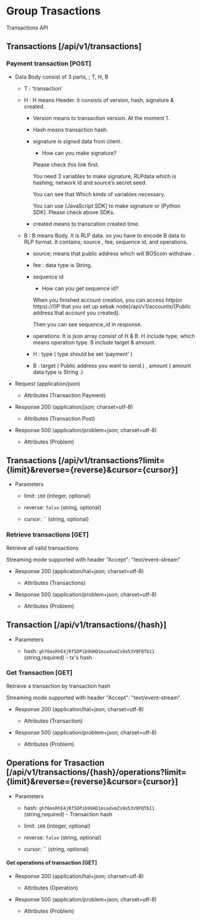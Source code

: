 # Group Trasactions
Transactions API


## Transactions [/api/v1/transactions]


### Payment transaction  [POST] 

+ Data Body consist of 3 parts, ; T, H, B
    + T : ‘transaction’

    + H : H means Header. it consists of version, hash, signature & created.

        + Version means to transaction version. At the moment 1.
        + Hash means transaction hash.
        + signature is signed data from client.
            + How can you make signature? 
            
            Please check this link first. 
            
            You need 3 variables to make signature; RLPdata which is hashing, network id and source’s secret seed. 
            
            You can see that Which kinds of variables necessary. 
            
            You can use [JavaScript SDK] to make signature or [Python SDK]. Please check above SDKs.

        + created means to transcation created time.
    + B : B means Body.  It is RLP data.  so you have to encode B data to RLP format.   It contains; source , fee, sequence id, and operations.

        + source; means that public address which will BOScoin withdraw .
        + fee : data type is String.
        + sequence id
            + How can you get sequence id? 
            
            When you finished account creation, you can access http(or https)://{IP that you set up sebak node}/api/v1/accounts/{Public address that account you created}. 
            
            Then you can see sequence_id in response.
        + operations: It is json array consist of H & B. H include type, which means operation type. B include target & amount.
        + H : type ( type should be set ‘payment’ )
        + B : target ( Public address you want to send.) , amount ( amount data type is String .)
 
+ Request (application/json)
    
    + Attributes (Transaction Payment)

+ Response 200 (application/json; charset=utf-8)
    
    + Attributes (Transaction Post)

+ Response 500 (application/problem+json; charset=utf-8)

    + Attributes (Problem)

## Transactions [/api/v1/transactions?limit={limit}&reverse={reverse}&cursor={cursor}]
+ Parameters
    
    + limit: `100` (integer, optional)
    
    + reverse: `false` (string, optional)
    
    + cursor: `` (string, optional)

### Retrieve transactions [GET]
<p> Retrieve all valid transactions </p>

<p> Streaming mode supported with header "Accept": "text/event-stream" </p>

+ Response 200 (application/hal+json; charset=utf-8)

    + Attributes (Transactions)

+ Response 500 (application/problem+json; charset=utf-8)

    + Attributes (Problem)

## Transaction [/api/v1/transactions/{hash}]

+ Parameters
    
    + hash: `ghf6msRhE4jRf5DPib9UHD1msadvmZs9o53V9FQTb11` (string,required) - tx's hash
    
### Get Transaction [GET]
<p> Retrieve a transaction by transaction hash </p>

<p> Streaming mode supported with header "Accept": "text/event-stream" </p>

+ Response 200 (application/hal+json; charset=utf-8)

    + Attributes (Transaction)

+ Response 500 (application/problem+json; charset=utf-8)

    + Attributes (Problem)

## Operations for Trasaction [/api/v1/transactions/{hash}/operations?limit={limit}&reverse={reverse}&cursor={cursor}]

+ Parameters
    
    + hash: `ghf6msRhE4jRf5DPib9UHD1msadvmZs9o53V9FQTb11` (string,required) - Transaction hash
    
    + limit: `100` (integer, optional)
        
    + reverse: `false` (string, optional)
        
    + cursor: `` (string, optional)

#### Get operations of transaction [GET]

+ Response 200 (application/hal+json; charset=utf-8)
    
    + Attributes (Operation)

+ Response 500 (application/problem+json; charset=utf-8)

    + Attributes (Problem)
